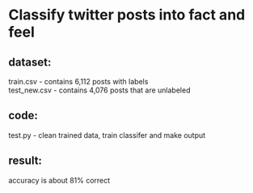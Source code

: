 # Classify twitter posts into fact and feel 

## dataset:  
train.csv - contains 6,112 posts with labels </br>
test_new.csv - contains 4,076 posts that are unlabeled   


## code:
test.py - clean trained data, train classifer and make output


## result:
accuracy is about 81% correct


